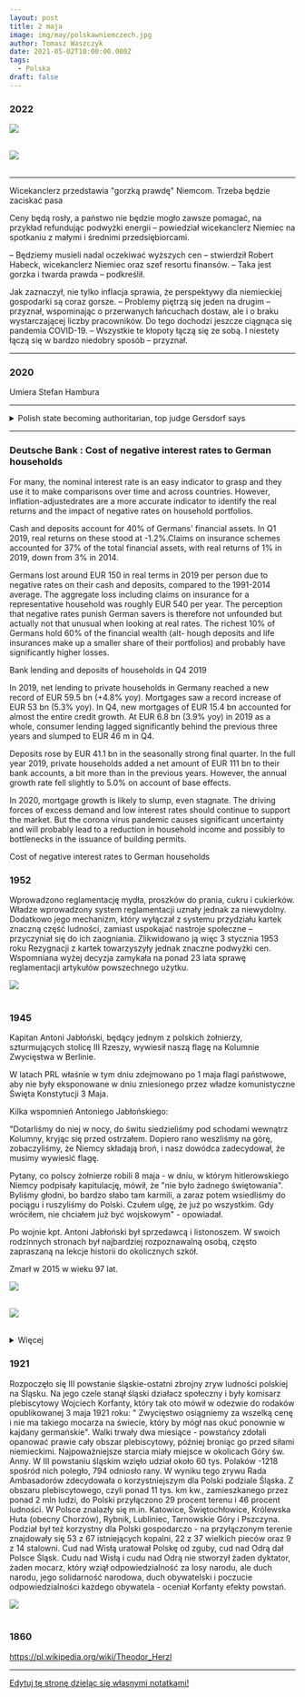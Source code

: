 ```yaml
---
layout: post
title: 2 maja
image: img/may/polskawniemczech.jpg
author: Tomasz Waszczyk
date: 2021-05-02T10:00:00.000Z
tags:
  - Polska
draft: false
---
```


### 2022

<img src="./img/may/glupiababa.png"><br><br>

<img src="./img/may/masksmay2022.jpeg"><br><br>

---

Wicekanclerz przedstawia "gorzką prawdę" Niemcom. Trzeba będzie zaciskać pasa

Ceny będą rosły, a państwo nie będzie mogło zawsze pomagać, na przykład refundując podwyżki energii – powiedział wicekanclerz Niemiec na spotkaniu z małymi i średnimi przedsiębiorcami.

– Będziemy musieli nadal oczekiwać wyższych cen – stwierdził Robert Habeck, wicekanclerz Niemiec oraz szef resortu finansów. – Taka jest gorzka i twarda prawda – podkreślił.

Jak zaznaczył, nie tylko inflacja sprawia, że perspektywy dla niemieckiej gospodarki są coraz gorsze. – Problemy piętrzą się jeden na drugim – przyznał, wspominając o przerwanych łańcuchach dostaw, ale i o braku wystarczającej liczby pracowników. Do tego dochodzi jeszcze ciągnąca się pandemia COVID-19. – Wszystkie te kłopoty łączą się ze sobą. I niestety łączą się w bardzo niedobry sposób – przyznał.

---

### 2020

Umiera Stefan Hambura

---

<details><summary>Polish state becoming authoritarian, top judge Gersdorf says</summary>
<br>
The outgoing head of Poland's Supreme Court says the nationalist ruling Law and Justice Party (PiS) is moving the country towards an authoritarian state.

Prof Malgorzata Gersdorf, retiring after a six-year term, was speaking to broadcaster TVN24.

Asked if Poland was an authoritarian state, she said "not yet I hope, but we're moving towards one fast".

She cited the party's determination to hold a presidential election next month by postal vote only.

The controversial election, expected to go ahead despite the coronavirus lockdown, sidelines the state electoral commission.

Mrs Gersdorf has defended the supreme court's independence and rebuffed accusations by the governing party and its ally President Andrzej Duda that Polish judges are a privileged and corrupt "caste" that protect their own interests, not the peoples'.

"I paid for defending judicial and judges' independence, becoming the target of both petty and brutal attacks. I wasn't prepared," Mrs Gersdorf wrote in a farewell letter to her colleagues.

With the country under lockdown, Mrs Gersdorf did not convene a general assembly of the court to nominate her successor.

President Duda on Thursday appointed Kamil Zaradkiewicz, a former Justice Ministry official during the previous PiS government, as her interim successor to organise that process.

Judge Zaradkiewicz was appointed to the Supreme Court in 2018 by President Duda.

"In my opinion, Professor Gersdorf gave up. I think she and the others are tired of having to deal with this constantly for four years," Patryk Wachowiec, legal analyst for the Civil Development Forum think tank told the BBC.

On Wednesday, the European Commission launched the latest in a string of legal challenges against the government's judicial reforms.

With Mrs Gersdorf's departure and the retirement of four other judges, critics of the reforms say the governing camp will move swiftly to politically capture the Supreme Court, just as they say it has already packed the Constitutional Tribunal and the body that appoints judges - the National Council of the Judiciary - with loyalists.

PiS justifies its wide-ranging changes by citing opinion polls that show Poles are frustrated with the judicial system's slowness and complexity, with trials regularly dragging on for months. However, there is no evidence the procedures are more efficient now after four years of reform.

The governing camp denies the reform has eroded judicial independence and the rule of law, arguing that the courts are more democratic because they are now better equipped to defend citizens' interests. The European Commission, the OSCE international security body, the Council of Europe, and legal associations from the US, the UK and across Europe disagree.

The European Commission says new legislation broadens the disciplinary measures that can be taken against judges and can be used as "a system of political control of the content of judicial decisions".

Mr Wachowiec is pessimistic about the future of the Supreme Court's independence partly because of the European Commission's lack of decisive action.

"Acting always too late and trying to engage in debate in the face of blatant violations of the rule of law, the 'new' Supreme Court will eventually share the fate of its counterpart, the Constitutional Tribunal - loyal to the government, hostile to the public and not impartial," he said.
</details>

<!-- Telefon do Smoka (vide 2 lutego) zapytać czy robi coś ciekawego.. -->

---

### Deutsche Bank : Cost of negative interest rates to German households

For many, the nominal interest rate is an easy indicator to grasp and they use it to make comparisons over time and across countries. However, inflation-adjustedrates are a more accurate indicator to identify the real returns and the impact of negative rates on household portfolios.

Cash and deposits account for 40% of Germans' financial assets. In Q1 2019, real returns on these stood at -1.2%.Claims on insurance schemes accounted for 37% of the total financial assets, with real returns of 1% in 2019, down from 3% in 2014.

Germans lost around EUR 150 in real terms in 2019 per person due to negative rates on their cash and deposits, compared to the 1991-2014 average. The aggregate loss including claims on insurance for a representative household was roughly EUR 540 per year. The perception that negative rates punish German savers is therefore not unfounded but actually not that unusual when looking at real rates. The richest 10% of Germans hold 60% of the financial wealth (alt- hough deposits and life insurances make up a smaller share of their portfolios) and probably have significantly higher losses.

Bank lending and deposits of households in Q4 2019

In 2019, net lending to private households in Germany reached a new record of EUR 59.5 bn (+4.8% yoy). Mortgages saw a record increase of EUR 53 bn (5.3% yoy). In Q4, new mortgages of EUR 15.4 bn accounted for almost the entire credit growth. At EUR 6.8 bn (3.9% yoy) in 2019 as a whole, consumer lending lagged significantly behind the previous three years and slumped to EUR 46 m in Q4.

Deposits rose by EUR 41.1 bn in the seasonally strong final quarter. In the full year 2019, private households added a net amount of EUR 111 bn to their bank accounts, a bit more than in the previous years. However, the annual growth rate fell slightly to 5.0% on account of base effects.

In 2020, mortgage growth is likely to slump, even stagnate. The driving forces of excess demand and low interest rates should continue to support the market. But the corona virus pandemic causes significant uncertainty and will probably lead to a reduction in household income and possibly to bottlenecks in the issuance of building permits.

Cost of negative interest rates to German households

### 1952

Wprowadzono reglamentację mydła, proszków do prania, cukru i cukierków.
Władze wprowadzony system reglamentacji
uznały jednak za niewydolny. Dodatkowo jego
mechanizm, który wyłączał z systemu
przydziału kartek znaczną część ludności,
zamiast uspokajać nastroje społeczne –
przyczyniał się do ich zaogniania.
Zlikwidowano ją więc 3 stycznia 1953 roku
Rezygnacji z kartek towarzyszyły jednak
znaczne podwyżki cen. Wspomniana wyżej
decyzja zamykała na ponad 23 lata sprawę
reglamentacji artykułów powszechnego
użytku.

<img src="./img/may/reglamentacja.jpg"><br><br>

### 1945

Kapitan Antoni Jabłoński, będący jednym z polskich żołnierzy, szturmujących stolicę III Rzeszy, wywiesił naszą flagę na Kolumnie Zwycięstwa w Berlinie.

W latach PRL właśnie w tym dniu zdejmowano po 1 maja flagi państwowe, aby nie były eksponowane w dniu zniesionego przez władze komunistyczne Święta Konstytucji 3 Maja.

Kilka wspomnień Antoniego Jabłońskiego:

"Dotarliśmy do niej w nocy, do świtu siedzieliśmy pod schodami wewnątrz Kolumny, kryjąc się przed ostrzałem. Dopiero rano weszliśmy na górę, zobaczyliśmy, że Niemcy składają broń, i nasz dowódca zadecydował, że musimy wywiesić flagę.

Pytany, co polscy żołnierze robili 8 maja - w dniu, w którym hitlerowskiego Niemcy podpisały kapitulację, mówił, że "nie było żadnego świętowania". Byliśmy głodni, bo bardzo słabo tam karmili, a zaraz potem wsiedliśmy do pociągu i ruszyliśmy do Polski. Czułem ulgę, że już po wszystkim. Gdy wróciłem, nie chciałem już być wojskowym" - opowiadał.

Po wojnie kpt. Antoni Jabłoński był sprzedawcą i listonoszem. W swoich rodzinnych stronach był najbardziej rozpoznawalną osobą, często zapraszaną na lekcje historii do okolicznych szkół.

Zmarł w 2015 w wieku 97 lat.

<img src="./img/may/jablonski.jpg"><br><br>

<img src="./img/may/polskawniemczech.jpg"><br><br>

<details><summary>Więcej</summary>
<br>
Operacja berlińska: Armia Czerwona wraz z oddziałami 1. Armii Wojska Polskiego zdobyła Berlin. Polacy zawiesili biało-czerwony sztandar na Kolumnie Zwycięstwa.

Ciężar walk pierwszych dni operacji berlińskiej spoczął na barkach żołnierzy 1. Frontu Białoruskiego i Ukraińskiego. Przełamanie trzech pasów obrony miasta umożliwiłoby rozwinięcie natarcia w celu okrążenia stolicy. Już 20 kwietnia oddziały 1. Frontu Białoruskiego włamały się w zewnętrzny obwód obrony Berlina. Nazajutrz przełamany został już wewnętrzny obwód. 79. korpusowi 3. armii uderzeniowej udało się nawiązać walki o północno-wschodnią część miasta. 22 kwietnia wszystkie oddziały 1. Frontu Białoruskiego osiągnęły wewnętrzny obwód obrony, natomiast 1. Front Ukraiński rozpoczął działania w kierunku kanału Teltow. Być może obrona niemiecka miałaby większe szanse powodzenia, gdyby nie rozbieżność zdań pomiędzy dowódcami frontowymi a Adolfem Hitlerem. Konflikt, wynikający z niezachwianej pewności führera o jego własnej nieomylności, znacznie wypłynął na sukcesywność działań. Obłędne decyzje nie pozostawiały najmniejszych wątpliwości, iż Hitler był już wtedy wrakiem człowieka. Zaczęło to dostrzegać jego najbliższe otoczenie. Hermann Göring zdecydował się 20 kwietnia na ucieczkę z Berlina, Heinrich Himmler i Joachim von Ribbentrop starali się oczyścić z wcześniejszych win, nawiązując rozmowy z aliantami zachodnimi na temat separatystycznego pokoju. Jedynie Joseph Goebbels namawiał Hitlera do pozostania w Berlinie, trwając przy nim do końca. Była to jedna wielka gra pomiędzy tymi, którzy stanowili kiedyś o sile III Rzeszy. Gra o przetrwanie, o możliwość walki do końca i zapewnienie sobie "ułaskawienia" po zakończeniu zmagań wojennych. Rozbieżności zauważalne były przede wszystkim w poglądach wyższych dowódców, którzy nie uważali upadku Berlina za koniec wojny i Hitlera, twierdzącego, iż utrata miasta definitywnie przekreśla szanse dalszego oporu. Gen. Heinrici, dowódca Grupy Armii "Wisła", uważał za sprawę priorytetową ratowanie sił 9. armii. Dążył do odpuszczenia stolicy Armii Czerwonej i utworzenia nowego frontu, co mogło przedłużyć wojnę i umożliwić efektywniejszą obronę. Hitler kazał jednak bronić miasta do ostatniego żołnierza, bez względu na straty. Dla samego Heinriciego nieomal skończyło się to tragicznie, bowiem Hitler zwolnił go 28 kwietnia i tylko zdrowy rozsądek generała uratował go od śmierci. Nie udał się bowiem do niemieckiego wodza, aby interweniować. Gdyby zdecydował się na taki krok, z pewnością zostałby rozstrzelany. 22 kwietnia przez radio Goebbels wezwał berlińczyków do wszelkiej możliwej pomocy, jaką mogliby nieść wojsku. Tego samego dnia Hitler zaakceptował plan obrony stolicy, nakazując otoczonym oddziałom 9. armii wyjście z okrążenia i spotkanie z 12. armią gen. Wencka. Po połączeniu obie armie zaatakować miały tyły 1. Frontu Ukraińskiego. W nocy z 22 na 23 kwietnia również radzieckie dowództwo podjęło generalne decyzje strategiczne. Zdecydowano się na zlikwidowanie zgrupowania frankfurcko-gubińskiego siłami 1. Frontu Ukraińskiego i 1. Frontu Białoruskiego. W dniach 24-25 kwietnia marszałkowie Gieorgij Żukow i Iwan Koniew odnieśli pełny sukces, okrążając dwa niemieckie zgrupowania, z których każde liczyło po 200 tys. ludzi. 26 kwietnia w Torgau nad Łabą doszło do spotkania wojsk radzieckich i amerykańskich. Oddziały 5. armii z 1. Frontu Ukraińskiego nawiązały kontakt z 1. armią. Dzięki temu siły III Rzeszy zostały podzielone na dwie części, tworząc również dwa fronty - północny i południowy. Tymczasem zacięte walki rozpoczął 2. Front Białoruski. Żołnierze marsz. Konstantego Rokossowskiego ruszyli do natarcia o świcie 20 kwietnia po godzinnym przygotowaniu artyleryjskim. Ze względu na złą pogodę znacznie ograniczono działanie lotnictwa, co utrudniło wykonanie zadań postawionych przez dowództwo. Udało się uchwycić szereg przyczółków na zachodnim brzegu rzeki, jednak Niemcy bronili się niezwykle zaciekle. Do 25 kwietnia żołnierze 2. Frontu Białoruskiego przełamali obronę na całej długości od Szczecina do Schwedt, wiążąc w walce siły niemieckiej 3. Armii Pancernej. W wyniku natarcia udało się dotrzeć do linii obronnej na rzece Randow.

Okrążenie 4. APanc. i 9. armii umożliwiło Sowietom likwidację poważnych sił niemieckich. Zadaniem tym zajęły się 3., 69. i 33. armia 1. Frontu Białoruskiego oraz 28. i 3. armia 1. Frontu Ukraińskiego. Do całej akcji weszły również główne siły 2. ALot. 24 kwietnia Niemcy podjęli próbę wyjścia z okrążenia, lecz zakończyła się ona fiaskiem. Dwa dni później starali się wykonać podobny manewr, ale i tym razem górą była Armia Czerwona. W dniu 26 kwietnia radzieckie lotnictwo dokonało czterech nalotów, których celem było zgrupowanie wspomnianych wojsk wroga. Powoli następowała likwidacja okrążonych oddziałów, jednak zaangażowanie poważnych sił do niszczenia kotła znacznie opóźniłoby włączenie ich do walk o Berlin. Naczelne Dowództwo Niemieckie wydało rozkaz 9. armii, aby starała się połączyć z 12. armią. Do połączenia nie doszło, mimo iż część sił podjęła próbę przerwania pierścienia i wydostała się z okrążenia. 1 maja resztki 9 armii zostały rozbite, będąc ok. 4 km. na wschód od czołowych oddziałów gen. Wencka. Wobec niepowodzeń generał zdecydował się teraz na przyjście z pomocą oblężonemu Berlinowi. 28 kwietnia podjął uderzenie w kierunku Poczdamu, lecz zatrzymał go skuteczny opór żołnierzy 1. Frontu Ukraińskiego. Nawet gdyby podjęta próba zakończyła się sukcesem (zaledwie nieliczne oddziały dotarły do Poczdamu), na niewiele by się zdała. 29 kwietnia walki toczyły się już w centrum stolicy, a żołnierze radzieccy zdobywali budynki sektora nr 9 "Zitadelle". Od 25 kwietnia, od dnia, w którym zamknął się pierścień okalający Berlin, rozpoczął się okres walk ulicznych. Kolejne odcinki zostawały zdobyte, co umożliwiło zbliżenie do serca miasta (najważniejsze budynki rządowe, w tym Reichstag). Cały czas trwały naloty na miasto, szczególnie silne w miejscach, gdzie znajdowały się jednostki dowództwa i sztaby sił zbrojnych. 27 kwietnia został zdobyty Poczdam, co zamknęło możliwość przyjścia z pomocą Berlinowi od zachodu i południa. 30 kwietnia w godzinach popołudniowych 3. armia uderzeniowa zdobyła Reichstag. Niemalże w tym samym czasie Adolf Hitler popełnił samobójstwo. 2 maja Berlin skapitulował.

W pierwszych dniach maja oddziały 1. Frontu Białoruskiego i 1. Frontu Ukraińskiego, które nie brały udziału w walkach o miast, ścigały resztki 12. armii. Gen. Wenck dążył do dotarcia nad Łabę, gdzie mógłby poddać się Amerykanom. 7 maja wojska radzieckie wyszły nad Łabę. W tym samym czasie wojska 2. Frontu Białoruskiego opanowywały północną część kraju. 3 maja osiągnięto brzeg Morza Bałtyckiego, a nazajutrz wschodni brzeg Łaby. Nawiązano styczność z brytyjską 2. armią.

Według "Berlin 1945" Zdzisława Stąpora (strony 44, 45 i 46) w bitwie o Berlin brały udział następujące polskie związki operacyjne i taktyczne:

"1 i 2 armia WP, 1 korpus pancerny, 1 mieszany korpus lotniczy (od 23 kwietnia), 2 dywizja artylerii i 1 brygada moździerzy. Tworzyły one dwa zgrupowania uderzeniowe, których jedno działało w składzie 1 Frontu Białoruskiego (1 armia WP z 1 mieszanym korpusem lotniczym oraz 1 brygada moździerzy, wspierająca ogniem natarcie radzieckiej 47 armii). Drugie zgrupowanie uczestniczyło w operacji zaczepnej 1 Frontu Ukraińskiego (2 armia WP wzmocniona 1 KPanc, 2 DArt i 14 BAPanc). Główne ogniwa tych zgrupowań, tj. 1 i 2 armia WP, stanowiły pełnowartościowe związki operacyjne. W składzie 1 armii WP znajdowały się następujące jednostki bojowe:

1, 2, 3, 4 i 6 dywizje piechoty, 1 brygada kawalerii, 1 dywizja i 1 dywizjon artylerii przeciwlotniczej, 1 brygada artylerii armat, 2 i 3 brygady artylerii haubic, 4 brygada artylerii przeciwpancernej, 5 brygada artylerii ciężkiej, 1 pułk moździerzy, 5 dywizjon pomiarów artyleryjskich, 4 pułk czołgów ciężkich, 13 pułk i 7 dywizjon artylerii pancernej, 1 brygada i 7 batalion inżynieryjno-saperskie, 6 i 31 bataliony pontonowo-mostowe, 1 i 2 bataliony budowy dróg, 3 batalion budowy mostów, 2 batalion miotaczy ognia, 3 batalion obrony przeciwchemicznej, 1 pułk i 2 batalion łączności oraz pięć kompanii telefonicznych i telegraficznych, 1 mieszany korpus lotniczy (2 dywizja lotnictwa szturmowego i 3 dywizja lotnictwa myśliwskiego), 4 mieszana dywizja lotnicza, 13 pułk lotnictwa transportowego, 17 pułk i 103 eskadra lotnictwa łącznikowego.

Na czas operacji berlińskiej dowództwo 1 Frontu Białoruskiego wzmocniło 1 armię WP siłami 41 pułku artylerii rakietowej, a na okres forsowania Odry - 274 batalionem amfibii (90 samochodów pływających). 

2 armia WP miała na swoim składzie:
5, 7, 8, 9, 10 dywizje piechoty, 2 dywizje artylerii, 3 dywizję artylerii przeciwlotniczej, 9 i 14 brygady artylerii przeciwpancernej, 3 pułk moździerzy, 8 dywizjon pomiarów artyleryjskich, 1 korpus i 16 brygadę pancerne, 5 pułk czołgów ciężkich, 28 pułk artylerii pancernej, 4 brygadę inżynieryjno-saperską, 3 batalion obrony przeciwchemicznej, 4 pułk i 10 batalion łączności oraz trzy kompanie telefoniczne, 12 kompanię obserwacyjno-meldunkową i 3 eskadrę lotnictwa łącznikowego.

Ponadto 2 armia WP została wzmocniona przez dowódcę 1 Frontu Ukraińskiego siłami 98 pułku artylerii rakietowej oraz 105 i 108 batalionami pontonowo-mostowymi. 

Z analizy porównawczej sił i środków armii polskich wynika, że zgrupowanie wojsk 2 armii WP było silniejsze. Liczyło ono 89 822 żołnierzy, podczas gdy stan osobowy 1 armii WP (z jednostkami przydzielonymi) wynosił 78 556 żołnierzy. Stany bojowe w dywizjach 2 armii WP sięgały przeciętnie 90% stanu etatowego ludzi oraz prawie 100% uzbrojenia i sprzętu technicznego. W 1 armii WP stany wynosiły 70-75% w ludziach i 70-90% w sprzęcie. 2. armia WP miała ogółem ponad 1442 działa i moździerze (bez artylerii przeciwlotniczej) oraz 450 czołgów i dział pancernych (w tej liczbie 273 czołgi i działa pancerne 1 KPanc). Natomiast 1 armia WP miała 1147 dział i moździerzy, tylko 90 czołgów i dział pancernych, ale też 422 samoloty." 

1. armia WP gen. Popławskiego miała za cel sforsowanie Odry na odcinku Siekierki-Gozdowice. 2. armia WP gen. Świerczewskiego otrzymała zadanie sforsowania Nysy Łużyckiej. 2. armia uzyskała gotowość bojową w nocy z 15 na 16 kwietnia. W pierwszym etapie operacji berlińskiej 1. armia wykonała początkowe założenia, przekraczając Odrę we wspomnianym rejonie. W dniach 16-17 kwietnia złe warunki atmosferyczne praktycznie uniemożliwiły działania polskiego lotnictwa. Dopiero nazajutrz samoloty mogły wejść do walki. Przez trzy dni trwały zacięte boje i 19 kwietnia Polacy uwieńczyli je sukcesem. 2. DP przekroczyła Starą Odrę i ok. 23.00 opanowała Neugaul. Pierwszy etap działań zakończył się sporym sukcesem. Z kolei 2. armii WP przyszło w udziale forsowanie Nysy Łużyckiej. |W ciągu trzech dni polskim żołnierzom udało się przełamać niemiecką obronę na głównym pasie i wedrzeć się w drugi z nich. 18 kwietnia 2. armia została zaatakowana od południa przez odwody Grupy Armii "Środek". Udało się jednak odeprzeć natarcie. W drugiej fazie operacji 1. armia miała za cel osłanianie od północy sił 1. Frontu Białoruskiego, które uderzyły na Berlin. Z zadania tego polscy żołnierze wywiązali się znakomicie, wspomagani dodatkowo przez 61. armię. Razem z Sowietami rozpoczęli oni okrążenie miasta od północy. Żołnierze gen. Świerczewskiego początkowo uderzali na kierunku drezdeńskim. Od 22 kwietnia 2 armia WP zatrzymywała uderzenia Grupy Armii "Środek", pomagając i umożliwiając wyjście sił 1. Frontu Ukraińskiego nad Łabę. Ostatnim etapem operacji była bitwa o samo miasto, tocząca się na ulicach Berlina. Polacy odegrali dużą rolę w całym przedsięwzięciu, pokazując waleczność i męstwo, jakie towarzyszyło im od początku II wojny światowej. Obok flagi radzieckiej jedynie polska powiewała nad zgliszczami Berlina. 1. armia WP nie tylko uczestniczyła w walkach ulicznych. Zadaniem Polaków było również osłanianie sił 1. Frontu Białoruskiego oraz odparcie sił gen. Steinera, który starał się przynieść pomoc walczącemu miastu. 2. armia wraz z oddziałami 1. Frontu Ukraińskiego stawiała czoła Grupie Armii "Środek", której dowództwo zdecydowało się na przeciwuderzenie w ostatniej fazie operacji berlińskiej. Po zdobyciu stolicy III Rzeszy, 4 maja, gen. Świerczewski otrzymał dyrektywę o włączeniu 2. armii WP do sił, mających uczestniczyć w operacji praskiej. 
</details>

### 1921

Rozpoczęło się III powstanie śląskie-ostatni zbrojny zryw ludności polskiej na Śląsku.
Na jego czele stanął śląski działacz społeczny i były komisarz plebiscytowy Wojciech Korfanty, który tak oto mówił w odezwie do rodaków opublikowanej 3 maja 1921 roku:
" Zwycięstwo osiągniemy za wszelką cenę i nie ma takiego mocarza na świecie, który by mógł nas okuć ponownie w kajdany germańskie".
Walki trwały dwa miesiące - powstańcy zdołali opanować prawie cały obszar plebiscytowy, później broniąc go przed siłami niemieckimi. Najpoważniejsze starcia miały miejsce w okolicach Góry św. Anny. W III powstaniu śląskim wzięło udział około 60 tys. Polaków -1218 spośród nich poległo, 794 odniosło rany.
W wyniku tego zrywu Rada Ambasadorów zdecydowała o korzystniejszym dla Polski podziale Śląska. Z obszaru plebiscytowego, czyli ponad 11 tys. km kw., zamieszkanego przez ponad 2 mln ludzi, do Polski przyłączono 29 procent terenu i 46 procent ludności. W Polsce znalazły się m.in. Katowice, Świętochłowice, Królewska Huta (obecny Chorzów), Rybnik, Lubliniec, Tarnowskie Góry i Pszczyna. Podział był też korzystny dla Polski gospodarczo - na przyłączonym terenie znajdowały się 53 z 67 istniejących kopalni, 22 z 37 wielkich pieców oraz 9 z 14 stalowni.
Cud nad Wisłą uratował Polskę od zguby, cud nad Odrą dał Polsce Śląsk. Cudu nad Wisłą i cudu nad Odrą nie stworzył żaden dyktator, żaden mocarz, który wziął odpowiedzialność za losy narodu, ale duch narodu, jego solidarność narodowa, duch obywatelski i poczucie odpowiedzialności każdego obywatela - oceniał Korfanty efekty powstań.

<img src="./img/april/powstanie_slaskei.jpg"><br><br>

### 1860

https://pl.wikipedia.org/wiki/Theodor_Herzl

---

<a href="https://github.com/TomaszWaszczyk/historia.waszczyk.com/edit/master/src/content/may-2.md" target="_blank">Edytuj tę stronę dzieląc się własnymi notatkami!</a>
